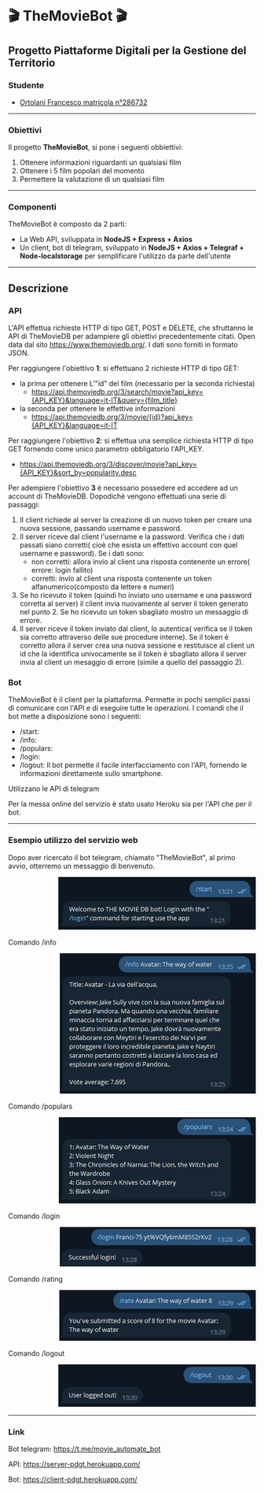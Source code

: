 # 🎬 TheMovieBot 🎬 #

## Progetto Piattaforme Digitali per la Gestione del Territorio ##

### Studente ###
 * [Ortolani Francesco matricola n°286732](https://github.com/Franci-75)

------------------------------------------------------------------------

### Obiettivi ###
Il progetto **TheMovieBot**, si pone i seguenti obbiettivi:
1. Ottenere informazioni riguardanti un qualsiasi film
2. Ottenere i 5 film popolari del momento
3. Permettere la valutazione di un qualsiasi film

------------------------------------------------------------------------

### Componenti ###
TheMovieBot è composto da 2 parti:
- La Web API, sviluppata in **NodeJS + Express + Axios**
- Un client, bot di telegram, sviluppato in **NodeJS + Axios + Telegraf + Node-localstorage** per semplificare l'utilizzo da parte dell'utente

------------------------------------------------------------------------

## Descrizione ##

### API ###
L'API effettua richieste HTTP di tipo GET, POST e DELETE, che sfruttanno le API di TheMovieDB per adampiere gli obiettivi precedentemente citati.
Open data dal sito https://www.themoviedb.org/. I dati sono forniti in formato JSON.

Per raggiungere l'obiettivo **1**: si effettuano 2 richieste HTTP di tipo GET:
+ la prima per ottenere L'"id" del film (necessario per la seconda richiesta)
    - https://api.themoviedb.org/3/search/movie?api_key={API_KEY}&language=it-IT&query={film_title}
+ la seconda per ottenere le effettive informazioni
    - https://api.themoviedb.org/3/movie/{id}?api_key={API_KEY}&language=it-IT

Per raggiungere l'obiettivo **2**: si effettua una semplice richiesta HTTP di tipo GET fornendo come unico parametro obbligatorio l'API_KEY.
- https://api.themoviedb.org/3/discover/movie?api_key={API_KEY}&sort_by=popularity.desc

Per adempiere l'obiettivo **3** è necessario possedere ed accedere ad un account di TheMovieDB.
Dopodichè vengono effettuati una serie di passaggi:
1. Il client richiede al server la creazione di un nuovo token per creare una nuova sessione, passando username e password.
2. Il server riceve dal client l'username e la password. Verifica che i dati passati siano corretti( cioè che esista un effettivo account con quel username e password). Se i dati sono:
    - non corretti: allora invio al client una risposta contenente un errore( errore: login fallito)
    - corretti: invio al client una risposta contenente un token alfanumerico(composto da lettere e numeri)
3. Se ho ricevuto il token (quindi ho inviato uno username e una password corretta al server) il client invia nuovamente al server il token generato nel punto 2. Se ho ricevuto un token sbagliato mostro un messaggio di errore.
4. Il server riceve il token inviato dal client, lo autentica( verifica se il token sia corretto attraverso delle sue procedure interne). Se il token è corretto allora il server crea una nuova sessione e restituisce al client un id che la identifica univocamente se il token è sbagliato allora il server invia al client un mesaggio di errore (simile a quello del passaggio 2).



### Bot ###

TheMovieBot è il client per la piattaforma. Permette in pochi semplici passi di comunicare con l'API e di eseguire tutte le operazioni.
I comandi che il bot mette a disposizione sono i seguenti:
- /start: 
- /info: 
- /populars:
- /login:
- /logout:
Il bot permette il facile interfacciamento con l'API, fornendo le informazioni direttamente sullo smartphone.

Utilizzano le API di telegram


Per la messa online del servizio è stato usato Heroku sia per l'API che per il bot.

------------------------------------------------------------------------

### Esempio utilizzo del servizio web ###

Dopo aver ricercato il bot telegram, chiamato "TheMovieBot", al primo avvio, otterremo un messaggio di benvenuto.
<div align="right"><img src='img/start.jpg' ></div>

Comando /info
<div align="right"><img src='img/info.jpg' ></div>

Comando /populars
<div align="right"><img src='img/populars.jpg' ></div>

Comando /login
<div align="right"><img src='img/login.jpg' ></div>

Comando /rating
<div align="right"><img src='img/rating.jpg' ></div>

Comando /logout
<div align="right"><img src='img/logout.jpg' ></div>

------------------------------------------------------------------------

### Link ###

Bot telegram: https://t.me/movie_automate_bot

API:          https://server-pdgt.herokuapp.com/

Bot:          https://client-pdgt.herokuapp.com/
